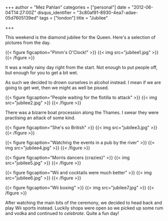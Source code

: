 +++
author = "Mez Pahlan"
categories = ["personal"]
date = "2012-06-04T14:27:00Z"
disqus_identifier = "3c80af91-8930-4ea7-adae-05d7605139ed"
tags = ["london"]
title = "Jubilee"

+++

This weekend is the diamond jubilee for the Queen. Here's a selection of pictures from the day.

{{< figure figcaption="Pimm's O'Clock!" >}}
    {{< img src="jubilee1.jpg" >}}
{{< /figure >}}

<!--more-->

It was a really rainy day right from the start. Not enough to put people off, but enough for you to get a bit wet.

As such we decided to drown ourselves in alcohol instead. I mean if we are going to get wet, then we might as well be
pissed.

{{< figure figcaption="People waiting for the flotilla to attack" >}}
    {{< img src="jubilee2.jpg" >}}
{{< /figure >}}

There was a bizarre boat procession along the Thames. I swear they were practising an attack of some kind.

{{< figure figcaption="She's so British" >}}
    {{< img src="jubilee3.jpg" >}}
{{< /figure >}}

{{< figure figcaption="Watching the events in a pub by the river" >}}
    {{< img src="jubilee4.jpg" >}}
{{< /figure >}}

{{< figure figcaption="Morris dancers (crazies)" >}}
    {{< img src="jubilee5.jpg" >}}
{{< /figure >}}

{{< figure figcaption="Wii and cocktails were much better" >}}
    {{< img src="jubilee6.jpg" >}}
{{< /figure >}}

{{< figure figcaption="Wii boxing" >}}
    {{< img src="jubilee7.jpg" >}}
{{< /figure >}}

After watching the main bits of the ceremony, we decided to head back and play Wii sports instead. Luckily shops were
open so we picked up some rum and vodka and continued to *celebrate*. Quite a fun day!
